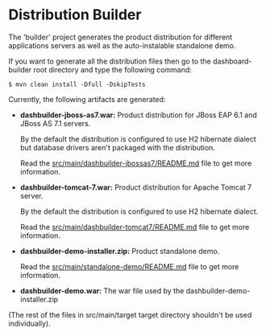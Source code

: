 Distribution Builder
==========================

The 'builder' project generates the product distribution for different applications servers as well as
the auto-instalable standalone demo.

If you want to generate all the distribution files then go to the dashboard-builder root directory and
type the following command:

    $ mvn clean install -Dfull -DskipTests

Currently, the following artifacts are generated:

* **dashbuilder-jboss-as7.war:**  Product distribution for JBoss EAP 6.1 and JBoss AS 7.1 servers.

  By the default the distribution is configured to use H2 hibernate dialect but database drivers aren't packaged with the distribution.

  Read the [src/main/dashbuilder-jbossas7/README.md](https://github.com/droolsjbpm/dashboard-builder/blob/master/builder/src/main/jbossas7/README.md) file to get more information.

* **dashbuilder-tomcat-7.war:**  Product distribution for Apache Tomcat 7 server.

  By the default the distribution is configured to use H2 hibernate dialect.

  Read the [src/main/dashbuilder-tomcat7/README.md](https://github.com/droolsjbpm/dashboard-builder/blob/master/builder/src/main/tomcat7/README.md) file to get more information.

* **dashbuilder-demo-installer.zip:** Product standalone demo.

  Read the [src/main/standalone-demo/README.md](https://github.com/droolsjbpm/dashboard-builder/blob/master/builder/src/main/standalone-demo/README.md) file to get more information.


* **dashbuilder-demo.war:** The war file used by the dashbuilder-demo-installer.zip

(The rest of the files in src/main/target target directory shouldn't be used individually).